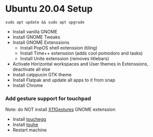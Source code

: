 # Ubuntu 20.04 Setup

```
sudo apt update && sudo apt upgrade
```

- Install vanilla GNOME
- Install GNOME Tweaks
- Install GNOME Extenssions
  - Install PopOS shell extenssion (tiling)
  - Install Time++ extenssion (adds cool pomodoro and tasks)
  - Install Unite extenssion (removes titlebars)
- Activate Horizontal workspaces and User themes in Extenssions, deactivate all else
- Install catppucin GTK theme
- Install Flatpak and update all apps to it from snap
- Install Chrome

### Add gesture support for touchpad
Note: do NOT install [X11Gestures](https://github.com/JoseExposito/gnome-shell-extension-x11gestures) GNOME extenssion
- Install [touchegg](https://github.com/JoseExposito/touchegg#configuration)
- Install [touhe]()
- Restart machine
